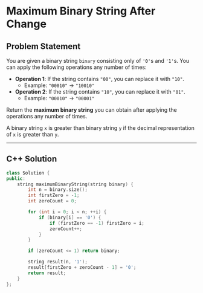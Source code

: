# Maximum Binary String After Change

## Problem Statement

You are given a binary string `binary` consisting only of `'0'`s and `'1'`s. You can apply the following operations any number of times:

- **Operation 1**: If the string contains `"00"`, you can replace it with `"10"`.
  - Example: `"00010"` → `"10010"`
- **Operation 2**: If the string contains `"10"`, you can replace it with `"01"`.
  - Example: `"00010"` → `"00001"`

Return the **maximum binary string** you can obtain after applying the operations any number of times.

A binary string `x` is greater than binary string `y` if the decimal representation of `x` is greater than `y`.

---

## C++ Solution

```cpp
class Solution {
public:
    string maximumBinaryString(string binary) {
        int n = binary.size();
        int firstZero = -1;
        int zeroCount = 0;

        for (int i = 0; i < n; ++i) {
            if (binary[i] == '0') {
                if (firstZero == -1) firstZero = i;
                zeroCount++;
            }
        }

        if (zeroCount <= 1) return binary;

        string result(n, '1');
        result[firstZero + zeroCount - 1] = '0';
        return result;
    }
};
